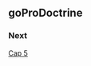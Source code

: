 goProDoctrine
-------------


### Next

[Cap 5](https://symfonycasts.com/screencast/doctrine-queries-legacy/joins-reduce-queries#play)